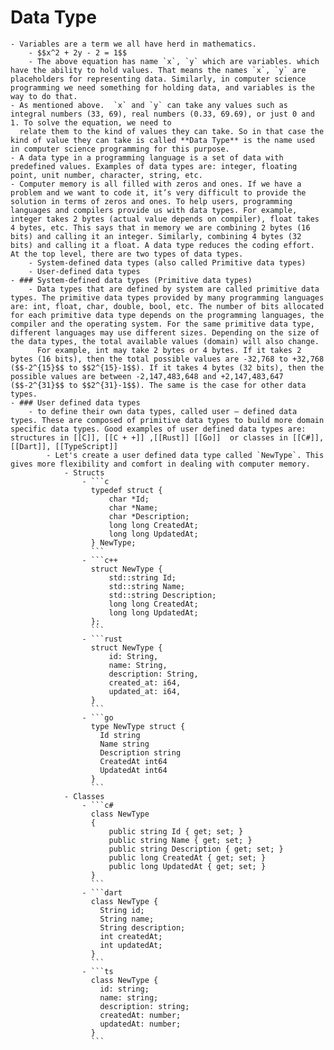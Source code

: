 # Data Type
	- Variables are a term we all have herd in mathematics.
		- $$x^2 + 2y - 2 = 1$$
		- The above equation has name `x`, `y` which are variables. which have the ability to hold values. That means the names `x`, `y` are placeholders for representing data. Similarly, in computer science programming we need something for holding data, and variables is the way to do that.
	- As mentioned above.  `x` and `y` can take any values such as integral numbers (33, 69), real numbers (0.33, 69.69), or just 0 and 1. To solve the equation, we need to
	  relate them to the kind of values they can take. So in that case the kind of value they can take is called **Data Type** is the name used in computer science programming for this purpose.
	- A data type in a programming language is a set of data with predefined values. Examples of data types are: integer, floating point, unit number, character, string, etc.
	- Computer memory is all filled with zeros and ones. If we have a problem and we want to code it, it’s very difficult to provide the solution in terms of zeros and ones. To help users, programming languages and compilers provide us with data types. For example, integer takes 2 bytes (actual value depends on compiler), float takes 4 bytes, etc. This says that in memory we are combining 2 bytes (16 bits) and calling it an integer. Similarly, combining 4 bytes (32 bits) and calling it a float. A data type reduces the coding effort. At the top level, there are two types of data types.
		- System-defined data types (also called Primitive data types)
		- User-defined data types
	- ### System-defined data types (Primitive data types)
		- Data types that are defined by system are called primitive data types. The primitive data types provided by many programming languages are: int, float, char, double, bool, etc. The number of bits allocated for each primitive data type depends on the programming languages, the compiler and the operating system. For the same primitive data type, different languages may use different sizes. Depending on the size of the data types, the total available values (domain) will also change.
		  For example, int may take 2 bytes or 4 bytes. If it takes 2 bytes (16 bits), then the total possible values are -32,768 to +32,768 ($$-2^{15}$$ to $$2^{15}-1$$). If it takes 4 bytes (32 bits), then the possible values are between -2,147,483,648 and +2,147,483,647 ($$-2^{31}$$ to $$2^{31}-1$$). The same is the case for other data types.
	- ### User defined data types
		- to define their own data types, called user – defined data types. These are composed of primitive data types to build more domain specific data types. Good examples of user defined data types are: structures in [[C]], [[C + +]] ,[[Rust]] [[Go]]  or classes in [[C#]], [[Dart]], [[TypeScript]]
			- Let's create a user defined data type called `NewType`. This gives more flexibility and comfort in dealing with computer memory.
				- Structs
					- ```c
					  typedef struct {
					      char *Id;
					      char *Name;
					      char *Description;
					      long long CreatedAt;
					      long long UpdatedAt;
					  } NewType;
					  ```
					- ```c++
					  struct NewType {
					      std::string Id;
					      std::string Name;
					      std::string Description;
					      long long CreatedAt;
					      long long UpdatedAt;
					  };
					  ```
					- ```rust
					  struct NewType {
					      id: String,
					      name: String,
					      description: String,
					      created_at: i64,
					      updated_at: i64,
					  }
					  ```
					- ```go
					  type NewType struct {
					    Id string
					    Name string
					    Description string
					    CreatedAt int64
					    UpdatedAt int64
					  }
					  ```
				- Classes
					- ```c#
					  class NewType
					  {
					      public string Id { get; set; }
					      public string Name { get; set; }
					      public string Description { get; set; }
					      public long CreatedAt { get; set; }
					      public long UpdatedAt { get; set; }
					  }
					  ```
					- ```dart
					  class NewType {
					    String id;
					    String name;
					    String description;
					    int createdAt;
					    int updatedAt;
					  }
					  ```
					- ```ts
					  class NewType {
					    id: string;
					    name: string;
					    description: string;
					    createdAt: number;
					    updatedAt: number;
					  }
					  ```